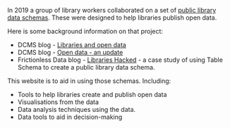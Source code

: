 In 2019 a group of library workers collaborated on a set of [public library data schemas](https://schema.librarydata.uk/). These were designed to help libraries publish open data.

Here is some background information on that project:

- DCMS blog - [Libraries and open data](https://dcmslibraries.blog.gov.uk/2019/09/06/libraries-and-open-data/)
- DCMS blog - [Open data - an update](https://dcmslibraries.blog.gov.uk/2020/08/03/library-open-data-an-update/)
- Frictionless Data blog - [Libraries Hacked](https://frictionlessdata.io/blog/2022/02/07/libraries-hacked/#schemas-and-frictionless-data) - a case study of using Table Schema to create a public library data schema.

This website is to aid in using those schemas. Including:

- Tools to help libraries create and publish open data
- Visualisations from the data
- Data analysis techniques using the data.
- Data tools to aid in decision-making
